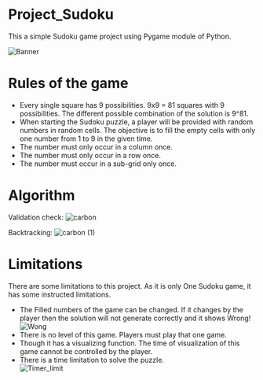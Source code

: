 # Project_Sudoku
This a simple Sudoku game project using Pygame module of Python.

![Banner](https://github.com/Fairooz14/Project_Sudoku/assets/102751153/1bceb104-e10d-4713-bf95-29828ea43b34)

# Rules of the game 
- Every single square has 9 possibilities. 9x9 = 81 squares with 9 possibilities. The different possible combination of the solution is 9^81.
- When starting the Sudoku puzzle, a player will be provided with random numbers in random cells. The objective is to fill the empty cells with only one number from 1 to 9 in the given time.
- The number must only occur in a column once.
- The number must only occur in a row once.
- The number must occur in a sub-grid only once.
# Algorithm 
Validation check:
![carbon](https://github.com/Fairooz14/Project_Sudoku/assets/102751153/b78fd4b1-6b8a-4006-9445-46e737f067c9)

Backtracking:
![carbon (1)](https://github.com/Fairooz14/Project_Sudoku/assets/102751153/dbd96341-17b1-4584-87d3-9f51944ce486)

# Limitations
There are some limitations to this project. As it is only One Sudoku game, it has some instructed limitations.

- The Filled numbers of the game can be changed. If it changes by the player then the solution will not generate correctly and it shows Wrong!
  ![Wong](https://github.com/Fairooz14/Project_Sudoku/assets/102751153/17f0afa4-2dc4-4a48-ba73-3753b6843bc5)
- There is no level of this game. Players must play that one game.
- Though it has a visualizing function. The time of visualization of this game cannot be controlled by the player.
- There is a time limitation to solve the puzzle.<br>
  ![Timer_limit](https://github.com/Fairooz14/Project_Sudoku/assets/102751153/435802bf-a010-4c39-94b7-72e5dc2c5cef)



